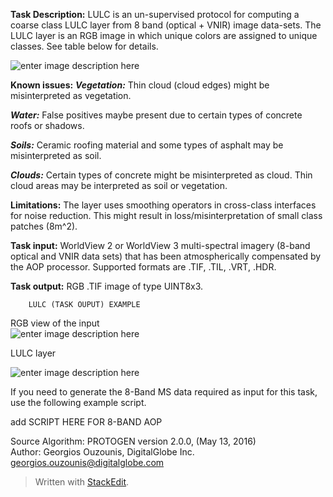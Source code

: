 

		
		
**Task Description:**		LULC is an un-supervised protocol for computing a coarse class LULC layer from 8 band (optical + VNIR) image data-sets. The LULC layer is an RGB image in which unique colors are assigned to unique classes. See table below for details.
		

![enter image description here](https://lh3.googleusercontent.com/iyUmINzySFb28juMhXs3H5Dsq5CDe8l691fO8_FuZ5ioRp4TckGuPJjmq1tuNFYjrVT8PVP0=s0 "Class_Descriptions.PNG")

		

**Known issues:**
***Vegetation:***  Thin cloud (cloud edges) might be misinterpreted as vegetation.

***Water:***  False positives maybe present due to certain types of concrete roofs or shadows.

***Soils:***  Ceramic roofing material and some types of asphalt may be misinterpreted as soil.

***Clouds:***  Certain types of concrete might be misinterpreted as cloud. Thin cloud areas may be interpreted as soil or vegetation.
		
**Limitations:**		The layer uses smoothing operators in cross-class interfaces for noise reduction. This might result in loss/misinterpretation of small class patches (8m^2).
		
**Task input:**		WorldView 2 or WorldView 3 multi-spectral imagery (8-band optical and VNIR data sets) that has been atmospherically compensated by the AOP processor.  Supported formats are .TIF, .TIL, .VRT, .HDR.  
		



**Task output:**		RGB .TIF image of type UINT8x3.
		






		LULC (TASK OUPUT) EXAMPLE
		
RGB view of the input		 
		![enter image description here](https://lh3.googleusercontent.com/-fZLrWWu5KcM/V1cNpe2DDlI/AAAAAAAAJn0/vKFTazNMTSkjW4PVhXggGj4dJXe-OBzGgCLcB/s0/Denver_rgb2_800x600.bmp "Denver_rgb2_800x600.bmp")

LULC layer		 



![enter image description here](https://lh3.googleusercontent.com/-eXo17ewGUGc/V1cM5oeHo2I/AAAAAAAAJnU/FfbcnUbEarARXvvXM9zaigQDijQlAFOJwCLcB/s0/Denver_lulc2_800x600.bmp "Denver_lulc2_800x600.bmp")

If you need to generate the 8-Band MS data required as input for this task, use the following example script.

add SCRIPT HERE FOR 8-BAND AOP

Source Algorithm:		PROTOGEN version 2.0.0, (May 13, 2016)		
Author: 		Georgios Ouzounis,  DigitalGlobe Inc. 
					georgios.ouzounis@digitalglobe.com


> Written with [StackEdit](https://stackedit.io/).